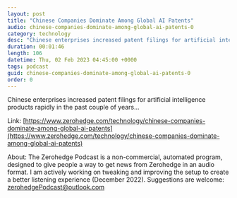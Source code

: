 ```yaml
---
layout: post
title: "Chinese Companies Dominate Among Global AI Patents"
audio: chinese-companies-dominate-among-global-ai-patents-0
category: technology
desc: "Chinese enterprises increased patent filings for artificial intelligence products rapidly in the past couple of years..."
duration: 00:01:46
length: 106
datetime: Thu, 02 Feb 2023 04:45:00 +0000
tags: podcast
guid: chinese-companies-dominate-among-global-ai-patents-0
order: 0
---
```

Chinese enterprises increased patent filings for artificial intelligence products rapidly in the past couple of years...

Link: [https://www.zerohedge.com/technology/chinese-companies-dominate-among-global-ai-patents](https://www.zerohedge.com/technology/chinese-companies-dominate-among-global-ai-patents)

About: The Zerohedge Podcast is a non-commercial, automated program, designed to give people a way to get news from Zerohedge in an audio format.  I am actively working on tweaking and improving the setup to create a better listening experience (December 2022).  Suggestions are welcome: [zerohedgePodcast@outlook.com](mailto:zerohedgePodcast@outlook.com)